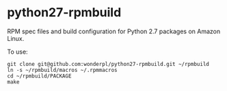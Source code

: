 python27-rpmbuild
=================

RPM spec files and build configuration for Python 2.7 packages on Amazon Linux.

To use:

    git clone git@github.com:wonderpl/python27-rpmbuild.git ~/rpmbuild
    ln -s ~/rpmbuild/macros ~/.rpmmacros
    cd ~/rpmbuild/PACKAGE
    make
